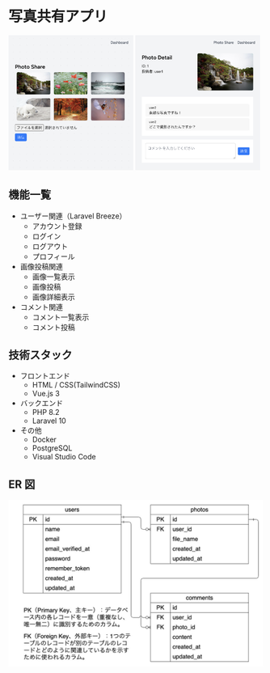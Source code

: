 # 写真共有アプリ

<img src="images/photo_share.png" width="49%"> <img src="images/photo_detail.png" width="49%">

## 機能一覧

- ユーザー関連（Laravel Breeze）
  - アカウント登録
  - ログイン
  - ログアウト
  - プロフィール
- 画像投稿関連
  - 画像一覧表示
  - 画像投稿
  - 画像詳細表示
- コメント関連
  - コメント一覧表示
  - コメント投稿

## 技術スタック

- フロントエンド
  - HTML / CSS(TailwindCSS)
  - Vue.js 3
- バックエンド
  - PHP 8.2
  - Laravel 10
- その他
  - Docker
  - PostgreSQL
  - Visual Studio Code

## ER 図

![photo_share_er](/images/photo_share_er.jpg)
